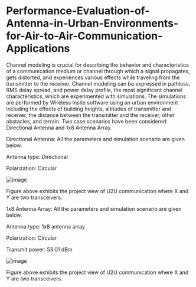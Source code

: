 # Performance-Evaluation-of-Antenna-in-Urban-Environments-for-Air-to-Air-Communication-Applications

Channel modeling is crucial for describing the behavior and characteristics of a communication medium or channel through which a signal propagates, gets distorted, and experiences various effects while traveling from the transmitter to the receiver. Channel modeling can be expressed in pathloss, RMS delay spread, and power delay profile, the most significant channel characteristics, which are experimented with simulations. The simulations are performed by Wireless Insite software using an urban environment including the effects of building heights, altitudes of transmitter and receiver, the distance between the transmitter and the receiver, other obstacles, and terrain. Two case scenarios have been considered: Directional Antenna and 1x8 Antenna Array.

Directional Antenna: All the parameters and simulation scenario are given below.

Antenna type:	Directional

Polarization: 	Circular

![image](https://github.com/user-attachments/assets/e42dfa19-44c6-4b0a-9bcd-f7ed2729f9c8)

Figure above exhibits the project view of U2U communication where X and Y are two transceivers.

1x8 Antenna Array: All the parameters and simulation scenario are given below.

Antenna type:	1x8 antenna array

Polarization: Circular

Transmit power:	53.01 dBm


![image](https://github.com/user-attachments/assets/ca994ce4-a4e4-4a04-b8bf-4da19fe01a57)

Figure above exhibits the project view of U2U communication where X and Y are two transceivers.

